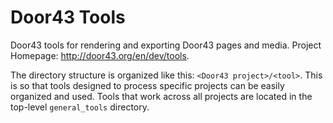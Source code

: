 Door43 Tools
============

Door43 tools for rendering and exporting Door43 pages and media. Project Homepage: http://door43.org/en/dev/tools.

The directory structure is organized like this: `<Door43 project>/<tool>`. This is so that tools 
designed to process specific projects can be easily organized and used. Tools that work across all projects are 
located in the top-level `general_tools` directory.
